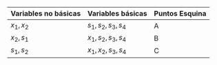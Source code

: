 
| Variables no básicas | Variables básicas | Puntos Esquina |
|-|-|-|
| $x_1, x_2$ | $s_1, s_2, s_3, s_4$ | A |
| $x_2, s_1$ | $x_1, s_2, s_3, s_4$ | B |
| $s_1, s_2$ | $x_1, x_2, s_3, s_4$ | C |

